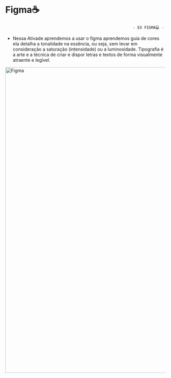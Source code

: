 # Figma☕
                                                            - EX FIGMA💻 -
 - Nessa Ativade aprendemos a usar o figma aprendemos guia de cores ela detalha a tonalidade na essência, ou seja, sem levar em consideração a saturação (intensidade) ou a luminosidade. Tipografia é a arte e a técnica de criar e dispor letras e textos de forma visualmente atraente e legível.
 <img width="959" alt="Figma" src="https://github.com/user-attachments/assets/3574c809-1902-4d6e-867b-9c09436d8508">
